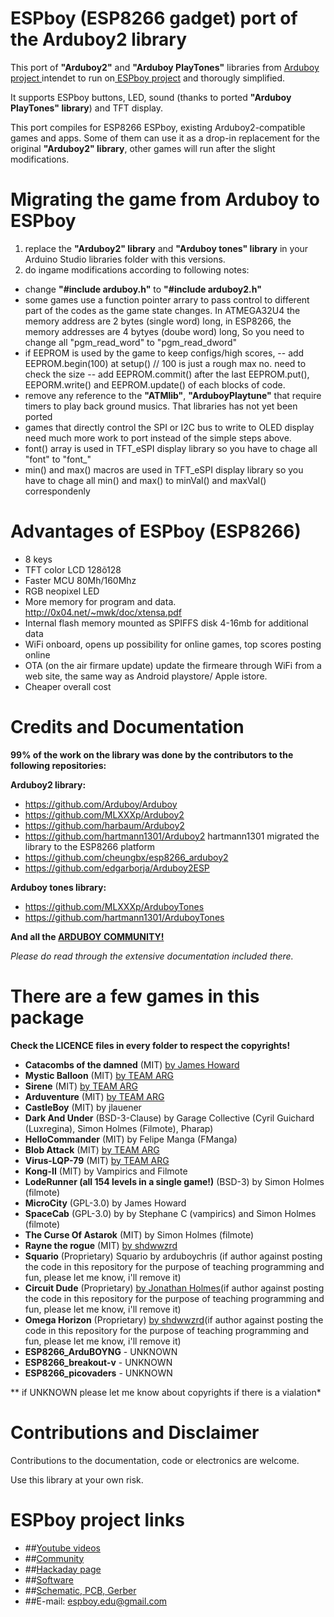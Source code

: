 # ESPboy (ESP8266 gadget) port of the Arduboy2 library
This port of **"Arduboy2"** and **"Arduboy PlayTones"** libraries from [Arduboy project ](https://arduboy.com/ "Arduboy project ") intendet to run on[ ESPboy project](https://hackaday.io/project/164830-espboy-games-iot-stem-for-education-fun " ESPboy project") and thorougly simplified.

It supports ESPboy buttons, LED, sound (thanks to ported **"Arduboy PlayTones" library**) and TFT display.

This port compiles for ESP8266 ESPboy, existing Arduboy2-compatible games and apps. 
Some of them can use it as a drop-in replacement for the original **"Arduboy2" library**, other games will run after the slight modifications.

# Migrating the game from Arduboy to ESPboy
1. replace the **"Arduboy2" library** and **"Arduboy tones" library** in your Arduino Studio libraries folder with this versions.
2. do ingame modifications according to following notes:
- change **"#include arduboy.h"** to **"#include arduboy2.h"**
- some games use a function pointer arrary to pass control to different part of the codes as the game state changes. In ATMEGA32U4 the memory address are 2 bytes (single word) long, in ESP8266, the memory addresses are 4 bytyes (doube word) long, So you need to change all "pgm_read_word" to "pgm_read_dword"
- if EEPROM is used by the game to keep configs/high scores,
-- add EEPROM.begin(100) at setup() // 100 is just a rough max no. need to check the size
-- add EEPROM.commit() after the last EEPROM.put(), EEPORM.write() and EEPROM.update() of each blocks of code.
- remove any reference to the **"ATMlib"**, **"ArduboyPlaytune"** that require timers to play back ground musics. That libraries has not yet been ported
- games that directly control the SPI or I2C bus to write to OLED display need much more work to port instead of the simple steps above.
- font() array is used in TFT_eSPI display library so you have to chage all "font" to "font_"
- min() and max() macros are used in TFT_eSPI display library so you have to chage all min() and max() to minVal() and maxVal() correspondenly


# Advantages of ESPboy (ESP8266)
- 8 keys
- TFT color LCD 128õ128
- Faster MCU 80Mh/160Mhz
- RGB neopixel LED
- More memory for program and data.  http://0x04.net/~mwk/doc/xtensa.pdf
- Internal flash memory mounted as SPIFFS disk 4-16mb for additional data
- WiFi onboard, opens up possibility for online games, top scores posting online
- OTA (on the air firmare update) update the firmeare through WiFi from a web site, the same way as Android playstore/ Apple istore.
- Cheaper overall cost


# Credits and Documentation

**99% of the work on the library was done by the contributors to the following repositories:**

**Arduboy2 library:**
- https://github.com/Arduboy/Arduboy 
- https://github.com/MLXXXp/Arduboy2
- https://github.com/harbaum/Arduboy2 
- https://github.com/hartmann1301/Arduboy2 hartmann1301 migrated the library to the ESP8266 platform
- https://github.com/cheungbx/esp8266_arduboy2
- https://github.com/edgarborja/Arduboy2ESP

**Arduboy tones library:**
- https://github.com/MLXXXp/ArduboyTones
- https://github.com/hartmann1301/ArduboyTones

**And all the [ARDUBOY COMMUNITY!](https://community.arduboy.com/ "ARDUBOY COMMUNITY")**

*Please do read through the extensive documentation included there.*

# There are a few games in this package
**Check the LICENCE files in every folder to respect the copyrights!**
- **Catacombs of the damned** (MIT) [by James Howard](https://community.arduboy.com/t/catacombs-of-the-damned-formerly-another-fps-style-3d-demo/6565 "James Howard")
- **Mystic Balloon** (MIT) [by TEAM ARG](http://www.team-arg.org/ "by TEAM ARG")
- **Sirene** (MIT) [ by TEAM ARG](http://www.team-arg.org/ " by TEAM ARG")
- **Arduventure** (MIT) [by TEAM ARG](http://www.team-arg.org/ "by TEAM ARG")
- **CastleBoy** (MIT) by jlauener
- **Dark And Under** (BSD-3-Clause) by Garage Collective (Cyril Guichard (Luxregina), Simon Holmes (Filmote), Pharap)
- **HelloCommander** (MIT) by Felipe Manga (FManga)
- **Blob Attack** (MIT) [by TEAM ARG](http://www.team-arg.org/ "by TEAM ARG")
- **Virus-LQP-79** (MIT) [by TEAM ARG](http://www.team-arg.org/ "by TEAM ARG")
- **Kong-II** (MIT) by Vampirics and Filmote
- **LodeRunner (all 154 levels in a single game!)** (BSD-3) by Simon Holmes (filmote)
- **MicroCity** (GPL-3.0) by James Howard
- **SpaceCab** (GPL-3.0) by by Stephane C (vampirics) and Simon Holmes (filmote)
- **The Curse Of Astarok** (MIT) by Simon Holmes (filmote)
- **Rayne the rogue** (MIT) [by shdwwzrd](http://neoretro.games)
- **Squario** (Proprietary) Squario by arduboychris (if author against posting the code in this repository for the purpose of teaching programming and fun, please let me know, i'll remove it)
- **Circuit Dude** (Proprietary) [by Jonathan Holmes](http://www.crait.net)(if author against posting the code in this repository for the purpose of teaching programming and fun, please let me know, i'll remove it)
- **Omega Horizon** (Proprietary) [by shdwwzrd](http://neoretro.games)(if author against posting the code in this repository for the purpose of teaching programming and fun, please let me know, i'll remove it)
- **ESP8266_ArduBOYNG** - UNKNOWN
- **ESP8266_breakout-v** - UNKNOWN
- **ESP8266_picovaders** - UNKNOWN

** if UNKNOWN please let me know about copyrights if there is a vialation*

# Contributions and Disclaimer
Contributions to the documentation, code or electronics are welcome. 

Use this library at your own risk.

# ESPboy project links
- ##[Youtube videos](https://www.youtube.com/channel/UCsMjlCb8CK-Cw54lRrkpbQw "Youtube videos")
- ##[Community](https://www.espboy.com "Community")
- ##[Hackaday page](https://hackaday.io/project/164830-espboy-games-iot-stem-for-education-fun "Hackaday page")
- ##[Software](https://github.com/ESPboy-edu "Software")
- ##[Schematic, PCB, Gerber](https://easyeda.com/roman.sokolov/espboy-rev3-5 "Schematic, PCB, Gerber")
- ##E-mail: espboy.edu@gmail.com

